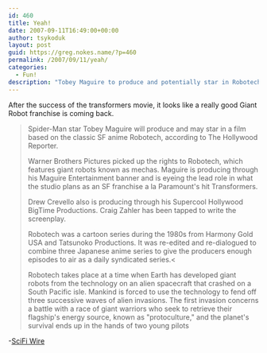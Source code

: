 ```yaml
---
id: 460
title: Yeah!
date: 2007-09-11T16:49:00+00:00
author: tsykoduk
layout: post
guid: https://greg.nokes.name/?p=460
permalink: /2007/09/11/yeah/
categories:
  - Fun!
description: "Tobey Maguire to produce and potentially star in Robotech movie adaptation featuring giant robots defending Earth from alien invasions in new franchise."
---
```

<p>After the success of the transformers movie, it looks like a really good Giant Robot franchise is coming back.</p>
<!--more-->

<blockquote>Spider-Man star Tobey Maguire will produce and may star in a film based on the classic SF anime Robotech, according to The Hollywood Reporter.

Warner Brothers Pictures picked up the rights to Robotech, which features giant robots known as mechas. Maguire is producing through his Maguire Entertainment banner and is eyeing the lead role in what the studio plans as an SF franchise a la Paramount's hit Transformers.

Drew Crevello also is producing through his Supercool Hollywood BigTime Productions. Craig Zahler has been tapped to write the screenplay.

Robotech was a cartoon series during the 1980s from Harmony Gold <span class="caps">USA</span> and Tatsunoko Productions. It was re-edited and re-dialogued to combine three Japanese anime series to give the producers enough episodes to air as a daily syndicated series.<

Robotech takes place at a time when Earth has developed giant robots from the technology on an alien spacecraft that crashed on a South Pacific isle. Mankind is forced to use the technology to fend off three successive waves of alien invasions. The first invasion concerns a battle with a race of giant warriors who seek to retrieve their flagship's energy source, known as "protoculture," and the planet's survival ends up in the hands of two young pilots</blockquote>


<p>-<a href="http://www.scifi.com/scifiwire/index.php?id=43915">SciFi Wire</a></p>